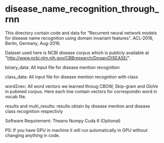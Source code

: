 # disease_name_recognition_through_rnn

This directory contain code and data for "Recurrent neural network models for disease name recognition using domain invariant features". ACL-2016, Berlin, Germany, Aug-2016. 

Dataset used here is NCBI disease corpus which is publicly available at "http://www.ncbi.nlm.nih.gov/CBBresearch/Dogan/DISEASE/".

binary_data: All input file for disease mention recognition

class_data: All input file for disease mention recogntion with class

word2vec: All word vectors we learned throug CBOW, Skip-gram and GloVe in pubmed corpus. Here each line contain vectors for correspondin word in vocab file. 

results and multi_results: results obtain by disease mention and disease class recognition respectivly


Software Requirement:
Theano
Numpy
Cuda 6 (Optional)

PS: If you have GPU in machine it will run automatically in GPU without changing anything in code. 

